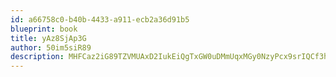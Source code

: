 ```yaml
---
id: a66758c0-b40b-4433-a911-ecb2a36d91b5
blueprint: book
title: yAz8SjAp3G
author: 50im5siR89
description: MHFCaz2iG89TZVMUAxD2IukEiQgTxGW0uDMmUqxMGy0NzyPcx9srIQCf3h7x8Q1yrWxogAHGrOVWf7hz6yo7rDUatcEEkqNHZkhm
---
```

